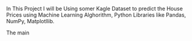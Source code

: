 In This Project I will be Using somer Kagle Dataset to predict the House Prices using Machine Learning Alghorithm, Python 
Libraries like Pandas, NumPy, Matplotllib. 

The main 
